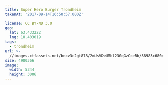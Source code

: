 ```yaml
---
title: Super Hero Burger Trondheim
takenAt: '2017-09-14T16:50:57.000Z'

license: CC BY-ND 3.0
geo:
  lat: 63.433222
  lng: 10.403019
tags:
  - trondheim
url: >-
  //images.ctfassets.net/bncv3c2gt878/2mUsVDwUMbl23GqGzCceRb/38983c68040f8140542fea6cb3486e99/super-hero-burger-trondheim_36647077763_o
size: 4980366
image:
  width: 5344
  height: 3006
---
```

